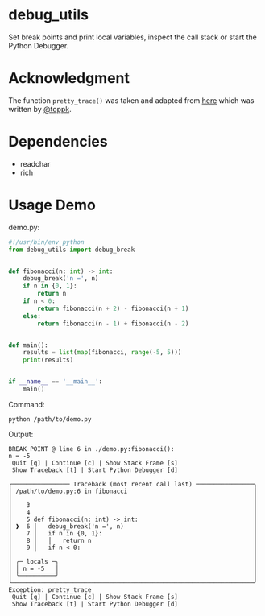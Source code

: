 # debug_utils
Set break points and print local variables, inspect the call stack or start the Python Debugger.

# Acknowledgment
The function `pretty_trace()` was taken and adapted from [here](https://github.com/Textualize/rich/discussions/1531#discussioncomment-6409446) which was written by [@toppk](https://github.com/toppk).

# Dependencies
  * readchar
  * rich

# Usage Demo
demo.py:
```python
#!/usr/bin/env python
from debug_utils import debug_break


def fibonacci(n: int) -> int:
    debug_break('n =', n)
    if n in {0, 1}:
        return n
    if n < 0:
        return fibonacci(n + 2) - fibonacci(n + 1)
    else:
        return fibonacci(n - 1) + fibonacci(n - 2)


def main():
    results = list(map(fibonacci, range(-5, 5)))
    print(results)


if __name__ == '__main__':
    main()

```
Command:
```shell
python /path/to/demo.py
```
Output:
```
BREAK POINT @ line 6 in ./demo.py:fibonacci():
n = -5
 Quit [q] | Continue [c] | Show Stack Frame [s]
 Show Traceback [t] | Start Python Debugger [d]
```
```
╭──────────────── Traceback (most recent call last) ────────────────╮
│ /path/to/demo.py:6 in fibonacci                                   │
│                                                                   │
│    3                                                              │
│    4                                                              │
│    5 def fibonacci(n: int) -> int:                                │
│ ❱  6 │   debug_break('n =', n)                                    │
│    7 │   if n in {0, 1}:                                          │
│    8 │   │   return n                                             │
│    9 │   if n < 0:                                                │
│                                                                   │
│ ╭─ locals ─╮                                                      │
│ │ n = -5   │                                                      │
│ ╰──────────╯                                                      │
╰───────────────────────────────────────────────────────────────────╯
Exception: pretty_trace
 Quit [q] | Continue [c] | Show Stack Frame [s]
 Show Traceback [t] | Start Python Debugger [d]
```
